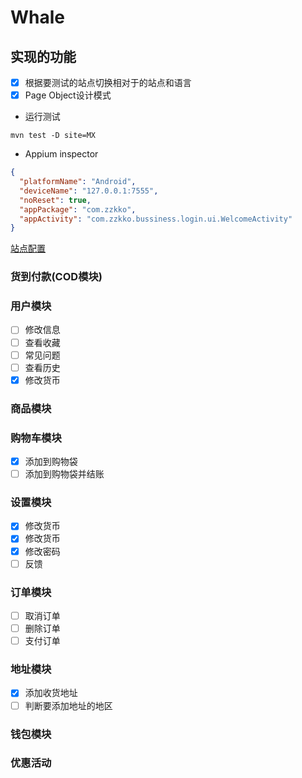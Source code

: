 # Whale

## 实现的功能
- [x] 根据要测试的站点切换相对于的站点和语言
- [x] Page Object设计模式

- 运行测试
```
mvn test -D site=MX
```

- Appium inspector
```json
{
  "platformName": "Android",
  "deviceName": "127.0.0.1:7555",
  "noReset": true,
  "appPackage": "com.zzkko",
  "appActivity": "com.zzkko.bussiness.login.ui.WelcomeActivity"
}
```

[站点配置](http://wiki.dotfashion.cn/pages/viewpage.action?pageId=22147546)

### 货到付款(COD模块)

### 用户模块
- [ ] 修改信息
- [ ] 查看收藏
- [ ] 常见问题
- [ ] 查看历史
- [x] 修改货币

### 商品模块

### 购物车模块
- [x] 添加到购物袋
- [ ] 添加到购物袋并结账

### 设置模块
- [x] 修改货币
- [x] 修改货币
- [x] 修改密码
- [ ] 反馈

### 订单模块
- [ ] 取消订单
- [ ] 删除订单
- [ ] 支付订单

### 地址模块
- [x] 添加收货地址
- [ ] 判断要添加地址的地区

### 钱包模块

### 优惠活动